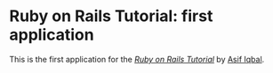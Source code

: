 # Ruby on Rails Tutorial: first application

This is the first application for the
[*Ruby on Rails Tutorial*](http://railstutorial.org/)
by [Asif Iqbal](http://michaelhartl.com/).
